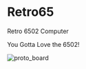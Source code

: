 # Retro65
Retro 6502 Computer

You Gotta Love the 6502!

![proto_board](https://github.com/juliendarrah/Retro65/blob/master/Doc/CAC07F90-244F-4D60-9BAF-75DA6059F948.png)
